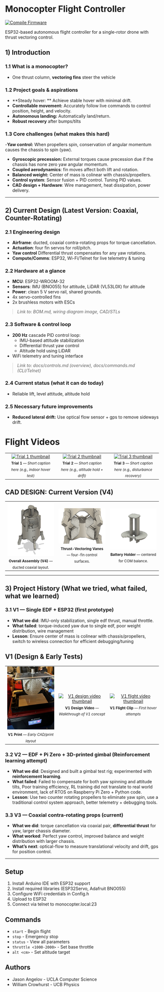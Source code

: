 # Monocopter Flight Controller

[![Compile Firmware](https://github.com/jasonangelov/monocopter_flight_controller/actions/workflows/compile.yml/badge.svg)](https://github.com/jasonangelov/monocopter_flight_controller/actions/workflows/compile.yml)


ESP32-based autonomous flight controller for a single-rotor drone with thrust vectoring control.

## 1) Introduction
### 1.1 What is a monocopter?
- One thrust column, **vectoring fins** steer the vehicle

### 1.2 Project goals & aspirations
- **Steady hover: ** Achieve stable hover with minimal drift.
- **Controllable movement:** Accurately follow live commands to control position, height, and velocity.
- **Autonomous landing:** Automatically land/return.
- **Robust recovery** after bumps/tilts

### 1.3 Core challenges (what makes this hard)
-**Yaw control:** When propellers spin, conservation of angular momentum causes the chassis to spin (yaw).
- **Gyroscopic precession:** External torques cause precession due if the chassis has none zero yaw angular momentum.
- **Coupled aerodynamics**: fin moves affect both lift and rotation.
- **Balanced weight:** Center of mass is colinear with chassis/propellers.
- **Control system**: Sensor fusion + PID control. Tuning PID values.
- **CAD design + Hardware**: Wire management, heat dissipation, power delivery.

---

## 2) Current Design (Latest Version: Coaxial, Counter-Rotating)
### 2.1 Engineering design
- **Airframe**: ducted, coaxial contra-rotating props for torque cancellation.
- **Actuation**: four fin servos for roll/pitch.
- **Yaw control** Differential thrust compensates for any yaw rotations.
- **Compute/Comms**: ESP32, Wi-Fi/Telnet for live telemetry & tuning

### 2.2 Hardware at a glance
- **MCU**: ESP32-WROOM-32  
- **Sensors**: IMU (BNO055) for attitude, LiDAR (VL53L0X) for altitude
- **Power**: clean 5 V servo rail, shared grounds.
- 4x servo-controlled fins
- 2x brushless motors with ESCs

> _Link to: BOM.md, wiring diagram image, CAD/STLs_

### 2.3 Software & control loop
- **200 Hz** cascade PID control loop:
  - IMU-based attitude stabilization
  - Differential thrust yaw control
  - Altitude hold using LiDAR
- WiFi telemetry and tuning interface

> _Link to: docs/controls.md (overview), docs/commands.md (CLI/Telnet)_

### 2.4 Current status (what it can do today)
-  Reliable lift, level attitude, altitude hold

### 2.5 Necessary future improvements
- **Reduced lateral drift:** Use optical flow sensor + gps to remove sideways drift. 

# Flight Videos

<table>
  <tr>
    <td align="center" width="33%">
      <a href="https://www.youtube.com/watch?v=riI-cIHnShg">
        <img src="https://img.youtube.com/vi/riI-cIHnShg/hqdefault.jpg" alt="Trial 1 thumbnail" width="280"/>
      </a><br/>
      <sub><b>Trial 1</b> — <i>Short caption here (e.g., indoor hover test)</i></sub>
    </td>
    <td align="center" width="33%">
      <a href="https://youtu.be/cCDeujReH3Y">
        <img src="https://img.youtube.com/vi/cCDeujReH3Y/hqdefault.jpg" alt="Trial 2 thumbnail" width="280"/>
      </a><br/>
      <sub><b>Trial 2</b> — <i>Short caption here (e.g., altitude hold + drift)</i></sub>
    </td>
    <td align="center" width="33%">
      <a href="https://www.youtube.com/watch?v=jJXlnwY6VRc">
        <img src="https://img.youtube.com/vi/jJXlnwY6VRc/hqdefault.jpg" alt="Trial 3 thumbnail" width="280"/>
      </a><br/>
      <sub><b>Trial 3</b> — <i>Short caption here (e.g., disturbance recovery)</i></sub>
    </td>
  </tr>
</table>


## CAD DESIGN: Current Version (V4)

<table>
  <tr>
    <td align="center" width="33%">
      <img src="pictures/V4/V4.png" alt="V4 overall assembly" width="280"/><br/>
      <sub><b>Overall Assembly (V4)</b> — ducted coaxial layout.</sub>
    </td>
    <td align="center" width="33%">
      <img src="pictures/V4/V4 Vanes.png" alt="V4 thrust-vectoring vanes" width="280"/><br/>
      <sub><b>Thrust-Vectoring Vanes</b> — four-fin control surfaces.</sub>
    </td>
    <td align="center" width="33%">
      <img src="pictures/V4/V4 Battery holder.png" alt="V4 battery holder" width="280"/><br/>
      <sub><b>Battery Holder</b> — centered for COM balance.</sub>
    </td>
  </tr>
</table>

---

## 3) Project History (What we tried, what failed, what we learned)

### 3.1 V1 — Single EDF + ESP32 (first prototype)
- **What we did**: IMU-only stabilization, single edf thrust, manual throttle.  
- **What failed**: torque-induced yaw due to single edf, poor weight distribution, wire management
- **Lesson**: Ensure center of mass is colinear with chassis/propellers, switch to wireless connection for efficient debugging/tuning


## V1 (Design & Early Tests)

<!-- Replace PATH_TO_V1_PRINT.png with your actual PNG path, e.g., pictures/V1/print.png -->
<table>
  <tr>
    <td align="center" width="33%">
      <a href="pictures/V1/v1_print.JPG">
        <img src="pictures/V1/v1_print.JPG" alt="V1 3D print" width="260"/>
      </a><br/>
      <sub><b>V1 Print</b> — <i>Early CAD/print layout</i></sub>
    </td>
    <td align="center" width="33%">
      <a href="https://youtube.com/shorts/o5gzwul9h58?feature=share">
        <img src="https://img.youtube.com/vi/o5gzwul9h58/hqdefault.jpg" alt="V1 design video thumbnail" width="260"/>
      </a><br/>
      <sub><b>V1 Design Video</b> — <i>Walkthrough of V1 concept</i></sub>
    </td>
    <td align="center" width="33%">
      <a href="https://youtube.com/shorts/oQ6uXIYUpS8?feature=share">
        <img src="https://img.youtube.com/vi/oQ6uXIYUpS8/hqdefault.jpg" alt="V1 flight video thumbnail" width="260"/>
      </a><br/>
      <sub><b>V1 Flight Clip</b> — <i>First hover attempts</i></sub>
    </td>
  </tr>
</table>




### 3.2 V2 — EDF + Pi Zero + 3D-printed gimbal (Reinforcement learning attempt)
- **What we did**: Designed and built a gimbal test rig; experimented with **reinforcement learning**.  
- **What failed**: Failed to compensate for both yaw spinning and attitude tilts, Poor training efficiency, RL training did not translate to real world environment, lack of RTOS on Raspberry Pi Zero + Python code.
- **Lesson**: Use two counter rotating propellers to eliminate yaw spin, use a traditional control system approach, better telemetry + debugging tools.

### 3.3 V3 — Coaxial contra-rotating props (current)
- **What we did**: torque cancellation via coaxial pair, **differential thrust** for yaw, larger chassis diameter.
- **What worked**: Perfect yaw control, improved balance and weight distribution with larger chassis.
- **What’s next**: optical-flow to measure translational velocity and drift, gps for position control.

---

## Setup
1. Install Arduino IDE with ESP32 support
2. Install required libraries (ESP32Servo, Adafruit BNO055)
3. Configure WiFi credentials in Config.h
4. Upload to ESP32
5. Connect via telnet to monocopter.local:23

## Commands
- `start` - Begin flight
- `stop` - Emergency stop
- `status` - View all parameters
- `throttle <1000-2000>` - Set base throttle
- `alt <cm>` - Set altitude target


## Authors
- Jason Angelov - UCLA Computer Science
- William Crowhurst - UCB Physics
